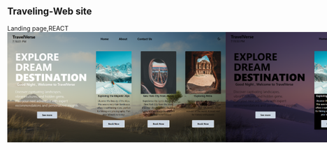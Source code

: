 <h2>Traveling-Web site</h2>
Landing page,REACT
<div style="display: flex; justify-content: space-around;">
    <img src="https://github.com/sandarunihara/Traveling-Web-/blob/main/Lightmode.png" alt="Traveling-Web site" width="500" />
<img src="https://github.com/sandarunihara/Traveling-Web-/blob/main/Darkmode.png" alt="Traveling-Web site" width="500" />
</div>


